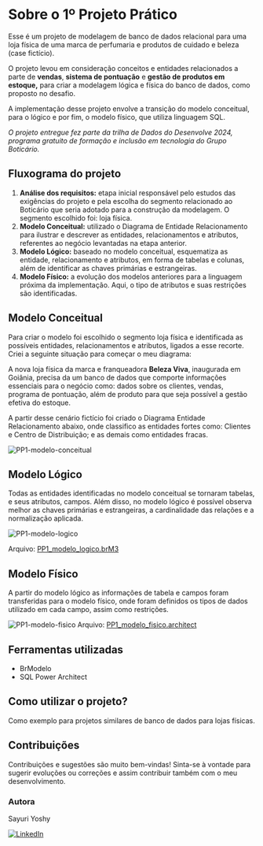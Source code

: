 # Sobre o 1º Projeto Prático

Esse é um projeto de modelagem de banco de dados relacional para uma loja física de uma marca de perfumaria e produtos de cuidado e beleza (case fictício). 

O projeto levou em consideração conceitos e entidades relacionados a parte de **vendas**, **sistema de pontuação** e **gestão de produtos em estoque,** para criar a modelagem lógica e física do banco de dados, como proposto no desafio.

A implementação desse projeto envolve a transição do modelo conceitual, para o lógico e por fim, o modelo físico, que utiliza linguagem SQL.

*O projeto entregue fez parte da trilha de Dados do Desenvolve 2024, programa gratuito de formação e inclusão em tecnologia do Grupo Boticário.*

## Fluxograma do projeto

1. **Análise dos requisitos:** etapa inicial responsável pelo estudos das exigências do projeto e pela escolha do segmento relacionado ao Boticário que seria adotado para a construção da modelagem. O segmento escolhido foi: loja física.
1. **Modelo Conceitual:** utilizado o Diagrama de Entidade Relacionamento para ilustrar e descrever as entidades, relacionamentos e atributos, referentes ao negócio levantadas na etapa anterior.
2. **Modelo Lógico:** baseado no modelo conceitual, esquematiza as entidade, relacionamento e atributos, em forma de tabelas e colunas, além de identificar as chaves primárias e estrangeiras. 
3. **Modelo Físico:** a evolução dos modelos anteriores para a linguagem próxima da implementação. Aqui, o tipo de atributos e suas restrições são identificadas.

## Modelo Conceitual

Para criar o modelo foi escolhido o segmento loja física e identificada as possíveis entidades, relacionamentos e atributos, ligados a esse recorte. Criei a seguinte situação para começar o meu diagrama:

A nova loja física da marca e franqueadora **Beleza Viva**, inaugurada em Goiânia, precisa da um banco de dados que comporte informações essenciais para o negócio como: dados sobre os clientes, vendas, programa de pontuação, além de produto para que seja possível a gestão efetiva do estoque.

A partir desse cenário fictício foi criado o Diagrama Entidade Relacionamento abaixo, onde classifico as entidades fortes como: Clientes e Centro de Distribuição; e as demais como entidades fracas. 

![PP1-modelo-conceitual](https://github.com/sayuriyoshy/desenvolve-2024/assets/160623866/4fd3ca4a-cbf6-49ba-b6a7-dae1cc401735)

## Modelo Lógico

Todas as entidades identificadas no modelo conceitual se tornaram tabelas, e seus atributos, campos. Além disso, no modelo lógico é possível observa melhor as chaves primárias e estrangeiras, a cardinalidade das relações e a normalização aplicada.

![PP1-modelo-logico](https://github.com/sayuriyoshy/desenvolve-2024/assets/160623866/2cb1373e-59fd-4619-80b6-731f8a780c73)

Arquivo: [PP1_modelo_logico.brM3](https://github.com/sayuriyoshy/desenvolve-2024/blob/630df5c837dd05b90ebcec95774a2e30025d7d40/projeto-pratico-1/PP1_modelo_logico.brM3)

## Modelo Físico

A partir do modelo lógico as informações de tabela e campos foram transferidas para o modelo físico, onde foram definidos os tipos de dados utilizado em cada campo, assim como restrições.

![PP1-modelo-fisico](https://github.com/sayuriyoshy/desenvolve-2024/assets/160623866/d43f65d1-1216-4794-98b6-b1cbabe4eecc)
Arquivo: [PP1_modelo_fisico.architect](https://github.com/sayuriyoshy/desenvolve-2024/blob/630df5c837dd05b90ebcec95774a2e30025d7d40/projeto-pratico-1/PP1_modelo_fisico.architect)

## Ferramentas utilizadas

- BrModelo
- SQL Power Architect

## Como utilizar o projeto?

Como exemplo para projetos similares de banco de dados para lojas físicas.

## Contribuições

Contribuições e sugestões são muito bem-vindas! Sinta-se à vontade para sugerir evoluções ou correções e assim contribuir também com o meu desenvolvimento.

### Autora
Sayuri Yoshy

[![LinkedIn](https://img.shields.io/badge/linkedin-%230077B5.svg?style=for-the-badge&logo=linkedin&logoColor=white)](https://www.linkedin.com/in/sayuri-yoshy/)
